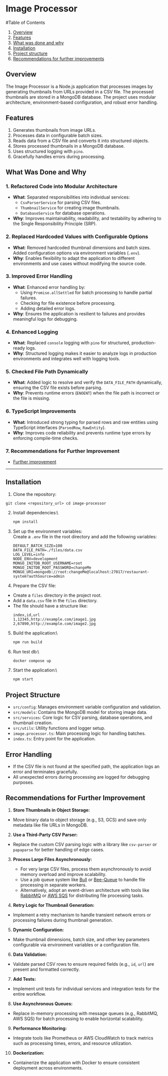 # Image Processor

#Table of Contents
1. [Overview](#overview)
2. [Features](#features)
3. [What was done and why](#what-was-done-and-why)
4. [Installation](#installation)
5. [Project structure](#project-structure)
6. [Recommendations for further improvements](#recommendations-for-further-improvement)

## Overview

The Image Processor is a Node.js application that processes images by generating thumbnails from URLs provided in a CSV file. The processed thumbnails are stored in a MongoDB database. The project uses modular architecture, environment-based configuration, and robust error handling.

## Features

1. Generates thumbnails from image URLs.
2. Processes data in configurable batch sizes.
3. Reads data from a CSV file and converts it into structured objects.
4. Stores processed thumbnails in a MongoDB database.
5. Uses structured logging with `pino`.
6. Gracefully handles errors during processing.

## What Was Done and Why

### **1. Refactored Code into Modular Architecture**
- **What**: Separated responsibilities into individual services:
   - `CsvParserService` for parsing CSV files.
   - `ThumbnailService` for creating image thumbnails.
   - `DatabaseService` for database operations.
- **Why**: Improves maintainability, readability, and testability by adhering to the Single Responsibility Principle (SRP).

### **2. Replaced Hardcoded Values with Configurable Options**
- **What**: Removed hardcoded thumbnail dimensions and batch sizes. Added configuration options via environment variables (`.env`).
- **Why**: Enables flexibility to adapt the application to different environments and use cases without modifying the source code.

### **3. Improved Error Handling**
- **What**: Enhanced error handling by:
   - Using `Promise.allSettled` for batch processing to handle partial failures.
   - Checking for file existence before processing.
   - Adding detailed error logs.
- **Why**: Ensures the application is resilient to failures and provides meaningful logs for debugging.

### **4. Enhanced Logging**
- **What**: Replaced `console` logging with `pino` for structured, production-ready logs.
- **Why**: Structured logging makes it easier to analyze logs in production environments and integrates well with logging tools.

### **5. Checked File Path Dynamically**
- **What**: Added logic to resolve and verify the `DATA_FILE_PATH` dynamically, ensuring the CSV file exists before parsing.
- **Why**: Prevents runtime errors (`ENOENT`) when the file path is incorrect or the file is missing.

### **6. TypeScript Improvements**
- **What**: Introduced strong typing for parsed rows and raw entities using TypeScript interfaces (`ParsedRow`, `RawEntity`).
- **Why**: Improves code reliability and prevents runtime type errors by enforcing compile-time checks.

### **7. Recommendations for Further Improvement**
- [Further improvement](#recommendations-for-further-improvement)


---

## Installation

1. Clone the repository:
```
git clone <repository_url> cd image-processor
```

2. Install dependencies:\
   ```bash
   npm install
   ```
3. Set up the environment variables:\
   Create a `.env` file in the root directory and add the following variables:
   ```
   DEFAULT_BATCH_SIZE=100
   DATA_FILE_PATH=./files/data.csv
   LOG_LEVEL=info
   NODE_ENV=development
   MONGO_INITDB_ROOT_USERNAME=root
   MONGO_INITDB_ROOT_PASSWORD=changeMe
   MONGO_URI=mongodb://root:changeMe@localhost:27017/restaurant-system?authSource=admin
   ```

4. Prepare the CSV file:
- Create a `files` directory in the project root.
- Add a `data.csv` file in the `files` directory.
- The file should have a structure like:
  ```
  index,id,url
  1,12345,http://example.com/image1.jpg
  2,67890,http://example.com/image2.jpg
  ```

5. Build the application:\
   ```bash 
   npm run build
   ```

6. Run test db:\
   ```bash
   docker compose up
   ```

7. Start the application:\
   ```bash
   npm start
   ```


## Project Structure

- `src/config`: Manages environment variable configuration and validation.
- `src/models`: Contains the MongoDB model for storing image data.
- `src/services`: Core logic for CSV parsing, database operations, and thumbnail creation.
- `src/utils`: Utility functions and logger setup.
- `image.processor.ts`: Main processing logic for handling batches.
- `index.ts`: Entry point for the application.

## Error Handling

- If the CSV file is not found at the specified path, the application logs an error and terminates gracefully.
- All unexpected errors during processing are logged for debugging purposes.

## Recommendations for Further Improvement

1. **Store Thumbnails in Object Storage:**
- Move binary data to object storage (e.g., S3, GCS) and save only metadata like file URLs in MongoDB.

2. **Use a Third-Party CSV Parser:**
- Replace the custom CSV parsing logic with a library like `csv-parser` or `papaparse` for better handling of edge cases.

3. **Process Large Files Asynchronously:**
   - For very large CSV files, process them asynchronously to avoid memory overload and improve scalability.
   - Use a job queue system like [Bull](https://www.npmjs.com/package/bull) or [Bee-Queue](https://www.npmjs.com/package/bee-queue) to handle file processing in separate workers.
   - Alternatively, adopt an event-driven architecture with tools like [RabbitMQ](https://www.rabbitmq.com/) or [AWS SQS](https://aws.amazon.com/sqs/) for distributing file processing tasks.

4. **Retry Logic for Thumbnail Generation:**
- Implement a retry mechanism to handle transient network errors or processing failures during thumbnail generation.

5. **Dynamic Configuration:**
- Make thumbnail dimensions, batch size, and other key parameters configurable via environment variables or a configuration file.

6. **Data Validation:**
- Validate parsed CSV rows to ensure required fields (e.g., `id`, `url`) are present and formatted correctly.

7. **Add Tests:**
- Implement unit tests for individual services and integration tests for the entire workflow.

8. **Use Asynchronous Queues:**
- Replace in-memory processing with message queues (e.g., RabbitMQ, AWS SQS) for batch processing to enable horizontal scalability.

9. **Performance Monitoring:**
- Integrate tools like Prometheus or AWS CloudWatch to track metrics such as processing times, errors, and resource utilization.

10. **Dockerization:**
- Containerize the application with Docker to ensure consistent deployment across environments.



   





